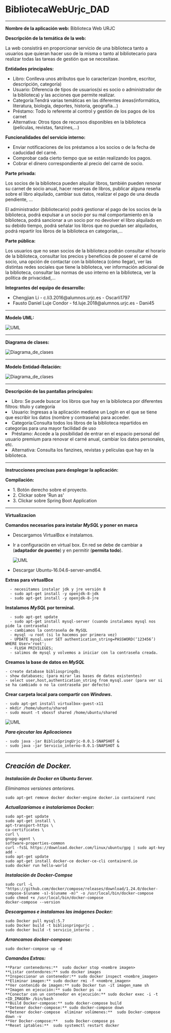 # BibliotecaWebUrjc_DAD
********************************************************************************************************************************************
**Nombre de la aplicación web:** Biblioteca Web URJC

**Descripción de la temática de la web:**
<p>La web consistirá en proporcionar servicio de una biblioteca tanto a usuarios que quieran hacer uso de la misma o tanto al bibliotecario para realizar todas las tareas de gestión que se necesitase. </p>

**Entidades principales:**
<ul>
<li> Libro: Conlleva unos atributos que lo caracterizan (nombre, escritor, descripción, categoría) </li>
<li>Usuario: Diferencia de tipos de usuarios(si es socio o administrador de la biblioteca) y las acciones que permite realizar.</li>
<li>Categoría:Tendrá varias temáticas en las diferentes áreas(informática, literatura, biología, deportes, historia, geografía...)</li>
<li>Préstamo: Todo lo referente al control y gestión de los pagos de los carnet</li>
<li>Alternativa: Otros tipos de recursos disponibles en la biblioteca (películas, revistas, fanzines,...) </li>
</ul>

**Funcionalidades del servicio interno:**
<ul>
<li>Enviar notificaciones de los préstamos a los socios o de la fecha de caducidad del carné.</li>
<li>Comprobar cada cierto tiempo que se están realizando los pagos.</li>
<li>Cobrar el dinero correspondiente al precio del carné de socio.</li>
</ul>  

**Parte privada:**
<p>Los socios de la biblioteca pueden alquilar libros, también pueden renovar su carnet de socio anual, hacer reservas de libros, publicar alguna reseña sobre el libro alquilado, cambiar sus datos, realizar el pago de una deuda pendiente, ... </p>
<p>El administrador (bibliotecario) podrá gestionar el pago de los socios de la biblioteca, podrá expulsar a un socio por su mal comportamiento en la biblioteca, podrá sancionar a un socio por no devolver el libro alquilado en su debido tiempo, podrá señalar los libros que no puedan ser alquilados, podrá repartir los libros de la biblioteca en categorías,... </p>

**Parte pública:**
<p>Los usuarios que no sean socios de la biblioteca podrán consultar el horario de la biblioteca, consultar los precios y beneficios de poseer el carné de socio, una opción de contactar con la biblioteca (cómo llegar), ver las distintas redes sociales que tiene la biblioteca, ver información adicional de la biblioteca, consultar las normas de uso interno en la biblioteca, ver la política de privacidad,...</p>

**Integrantes del equipo de desarrollo:**
<ul>
<li> Chengjian Li - c.li3.2016@alumnos.urjc.es - Oscarli1797</li>
<li> Fausto Daniel Luje Condor - fd.luje.2018@alumnos.urjc.es - Dani45</li>
</ul>

********************************************************************************************************************************************

**Modelo UML:**

![UML](https://github.com/agustinlopezg/bibliotecaWebUrjc_DAD/blob/master/UML_FASE3.jpg?raw=true)    

********************************************************************************************************************************************

**Diagrama de clases:**

![Diagrama_de_clases](https://github.com/agustinlopezg/bibliotecaWebUrjc_DAD/blob/master/diagramaClasesDAD_fase3.jpg?raw=true)

********************************************************************************************************************************************

**Modelo Entidad-Relación:**

![Diagrama_de_clases](https://github.com/agustinlopezg/bibliotecaWebUrjc_DAD/blob/master/MODELO_E_R.png?raw=true)

********************************************************************************************************************************************

**Descripción de las pantallas principales:** 

<li> Libro: Se puede buscar los libros que hay en la biblioteca por diferentes filtros: título y categoría </li>
<li>Usuario: Ingresas a la aplicación mediane un LogIn en el que se tiene que escribir los datos (nombre y contraseña) para acceder.</li>
<li>Categoría:Consulta todos los libros de la biblioteca repartidos en categorías para una mayor facilidad de uso</li>
<li>Préstamo: Accede a la posibilidad de entrar en el espacio personal del usuario premium para renovar el carné anual, cambiar los datos personales, etc.</li>
<li>Alternativa: Consulta los fanzines, revistas y películas que hay en la biblioteca. </li>

********************************************************************************************************************************************

**Instrucciones precisas para desplegar la aplicación:**

**Compilación:**
<ul>
      <li>1. Botón derecho sobre el proyecto. </li>
      <li>2. Clickar sobre 'Run as' </li>
      <li>3. Clickar sobre Spring Boot Application</li>
</ul>

********************************************************************************************************************************************

**Virtualizacion**

**Comandos necesarios para instalar *MySQL* y poner en marca**
 - Descargamos VirtualBox  e instalamos.
 - Ir a configuración en virtual box. En red se debe de cambiar a (**adaptador de puente**) y en permitir (**permita todo**).

   ![UML](https://raw.githubusercontent.com/Dani45/BiblioSpringUrjc/master/conf.png?token=AXgZXivDSk95eP71ggg-DFSXnEXvMFomks5ctk1iwA%3D%3D)
 
 - Descargar Ubuntu-16.04.6-server-amd64.
 

**Extras para virtualBox**
		
	  - necesitamos instalar jdk y jre versión 8 	 
	  - sudo apt-get install -y openjdk-8-jdk
	  - sudo apt-get install -y openjdk-8-jre

 
  **Instalamos *MySQL* por terminal.**

	  - sudo apt-get update
	  - sudo apt-get install mysql-server (cuando instalamos mysql nos pide la contraseña)
	  - cambiamos la contraseña de MySQL
	  - mysql -u root (si lo hacemos por primera vez)
	  - UPDATE mysql.user SET authentication_string=PASSWORD(‘123456’) WHERE User='root';
	  - FLUSH PRIVILEGES;
	  - salimos de mysql y volvemos a iniciar con la contraseña creada.

**Creamos la base de datos en *MySQL***

	- create database bibliospringdb;
	- show databases; (para mirar las bases de datos existentes)
	- select user,host,authentication_string from mysql.user (para ver si se ha cambiado o no la contraseña por defecto)

**Crear carpeta local para compartir con *Windows*.**
	
	- sudo apt-get install virtualbox-guest-x11
	- mkdir /home/ubuntu/shared
	- sudo mount -t vboxsf shared /home/ubuntu/shared
	
![UML](https://raw.githubusercontent.com/Dani45/BiblioSpringUrjc/master/red.png?token=AXgZXpZFZg2PnhD-uIGKqR3iD6uQ3mNDks5ctk7wwA%3D%3D)


***Para ejecutar las Aplicaciones***

	- sudo java -jar BiblioSpringUrjc-0.0.1-SNAPSHOT &
	- sudo java -jar Servicio_interno-0.0.1-SNAPSHOT &

********************************************************************************************************************************************


## **_Creación de Docker._**

***Instalación de Docker en Ubuntu Server.***

*Eliminamos versiones anteriores.*

	sudo apt-get remove docker docker-engine docker.io containerd runc

**_Actualizaríamos e instalaríamos Docker:_**

	sudo apt-get update
	sudo apt-get install \
	apt-transport-https \
	ca-certificates \
	curl \
	gnupg-agent \
	software-properties-common
	curl -fsSL https://download.docker.com/linux/ubuntu/gpg | sudo apt-key add -
	sudo apt-get update
	sudo apt-get install docker-ce docker-ce-cli containerd.io 
	sudo docker run hello-world

**_Instalación de Docker-Compse_**

	sudo curl -L "https://github.com/docker/compose/releases/download/1.24.0/docker-compose-$(uname -s)-$(uname -m)" -o /usr/local/bin/docker-compose
	sudo chmod +x /usr/local/bin/docker-compose
	docker-compose --version

**_Descargamos e instalamos las imágenes Docker:_**

	sudo Docker pull mysql:5.7
	sudo Docker build -t bibliospringurjc . 
	sudo docker build -t servicio_interno . 

**_Arrancamos docker-compose:_**

	sudo docker-compose up -d

**_Comandos Extras:_**

	**Parar contenedores:**  sudo docker stop <nombre imagen>
	**Listar contendores:** sudo docker images
	**Inspeccionar un contenedor:** sudo docker inspect <nombre_imagen>
	**Eliminar imagen:** sudo docker rmi -f <nombre_imagen>
	**Ver contenido de imagen:** sudo Docker tun -it imagen_name sh
	**Imagen en ejecución:** sudo Docker ps -a
	**Conectar con un contenedor en ejecución:** sudo docker exec -i -t <ID_IMAGEN> /bin/bash
	**Build Docker-compose:** sudo docker-compose build
	**Detener docker-compose:** sudo docker-compose down
	**Detener docker-compose  eliminar volúmenes:**  sudo Docker-compose down -v 
	**Ver Docker-compose:**   sudo Docker-compose ps 
	**Reset iptables:**  sudo systemctl restart docker  
